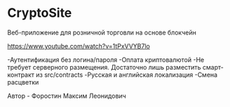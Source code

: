 # CryptoSite
Веб-приложение для розничной торговли на основе блокчейн

https://www.youtube.com/watch?v=1tPxVVYB7lo

-Аутентификация без логина/пароля
-Оплата криптовалютой
-Не требует серверного размещения. Достаточно лишь разместить смарт-контракт из src/contracts
-Русская и английская локализация
-Смена расцветки

Автор - Форостин Максим Леонидович
